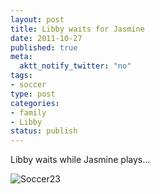 ```yaml
--- 
layout: post
title: Libby waits for Jasmine
date: 2011-10-27
published: true
meta: 
  aktt_notify_twitter: "no"
tags: 
- soccer
type: post
categories: 
- family
- Libby
status: publish
---
```



Libby waits while Jasmine plays...





![Soccer23](http://eick.us/files/2011/10/soccer23.jpg)

